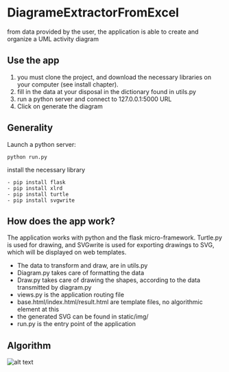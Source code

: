 # DiagrameExtractorFromExcel

from data provided by the user, the application is able to create and organize a UML activity diagram

## Use the app 

1. you must clone the project, and download the necessary libraries on your computer (see install chapter).
2. fill in the data at your disposal in the dictionary found in utils.py
3. run a python server and connect to 127.0.0.1:5000 URL
4. Click on generate the diagram

## Generality

Launch a python server:

    python run.py

install the necessary library

    - pip install flask
    - pip install xlrd
    - pip install turtle
    - pip install svgwrite

## How does the app work?

The application works with python and the flask micro-framework. Turtle.py is used for drawing, and SVGwrite is used for exporting drawings to SVG, which will be displayed on web templates.

- The data to transform and draw, are in utils.py
- Diagram.py takes care of formatting the data
- Draw.py takes care of drawing the shapes, according to the data transmitted by diagram.py
- views.py is the application routing file
- base.html/index.html/result.html are template files, no algorithmic element at this
- the generated SVG can be found in static/img/
- run.py is the entry point of the application

## Algorithm

![alt text](https://github.com/PingCode76/DiagramExtractorFromExcel/blob/File/diagramFlowCode.jpg?raw=true)

